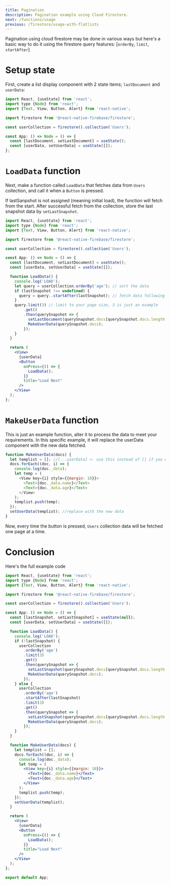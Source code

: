 ```yaml
---
title: Pagination
description: Pagination example using Cloud Firestore.
next: /functions/usage
previous: /firestore/usage-with-flatlists
---
```


Pagination using cloud firestore may be done in various ways but here's a basic way to do it using the firestore query features:
[`orderBy`, `limit`, `startAfter`]

# Setup state

First, create a list display component with 2 state items; `lastDocument` and `userData`:

```jsx
import React, {useState} from 'react';
import type {Node} from 'react';
import {Text, View, Button, Alert} from 'react-native';

import firestore from '@react-native-firebase/firestore';

const userCollection = firestore().collection('Users');

const App: () => Node = () => {
  const [lastDocument, setLastDocument] = useState();
  const [userData, setUserData] = useState([]);
};
```

# `LoadData` function

Next, make a function called `LoadData` that fetches data from `Users` collection, and call it when a `Button` is pressed.

If lastSanpshot is not assigned (meaning initial load), the function will fetch from the start.
After successful fetch from the collection, store the last snapshot data by `setLastSnapshot`.

```jsx
import React, {useState} from 'react';
import type {Node} from 'react';
import {Text, View, Button, Alert} from 'react-native';

import firestore from '@react-native-firebase/firestore';

const userCollection = firestore().collection('Users');

const App: () => Node = () => {
  const [lastDocument, setLastDocument] = useState();
  const [userData, setUserData] = useState([]);

  function LoadData() {
    console.log('LOAD');
    let query = userCollection.orderBy('age'); // sort the data
    if (lastSnapshot !== undefined) {
      query = query..startAfter(lastSnapshot); // fetch data following the last document accessed
    }
    query.limit(3) // limit to your page size, 3 is just an example
        .get()
        .then(querySnapshot => {
          setLastDocument(querySnapshot.docs[querySnapshot.docs.length - 1]);
          MakeUserData(querySnapshot.docs);
        });
    }
  }

  return (
    <View>
      {userData}
      <Button
        onPress={() => {
          LoadData();
        }}
        title="Load Next"
      />
    </View>
  );
};
```

# `MakeUserData` function

This is just an example function, alter it to process the data to meet your requirements.
In this specific example, it will replace the userData component with the new data fetched.

```js
function MakeUserData(docs) {
  let templist = []; //[...userData] <- use this instead of [] if you want to save the previous data.
  docs.forEach((doc, i) => {
    console.log(doc._data);
    let temp = (
      <View key={i} style={{margin: 10}}>
        <Text>{doc._data.name}</Text>
        <Text>{doc._data.age}</Text>
      </View>
    );
    templist.push(temp);
  });
  setUserData(templist); //replace with the new data
}
```

Now, every time the button is pressed, `Users` collection data will be fetched one page at a time.

# Conclusion

Here's the full example code

```jsx
import React, {useState} from 'react';
import type {Node} from 'react';
import {Text, View, Button, Alert} from 'react-native';

import firestore from '@react-native-firebase/firestore';

const userCollection = firestore().collection('Users');

const App: () => Node = () => {
  const [lastSnapshot, setLastSnapshot] = useState(null);
  const [userData, setUserData] = useState([]);

  function LoadData() {
    console.log('LOAD');
    if (!lastSnapshot) {
      userCollection
        .orderBy('age')
        .limit(3)
        .get()
        .then(querySnapshot => {
          setLastSnapshot(querySnapshot.docs[querySnapshot.docs.length - 1]);
          MakeUserData(querySnapshot.docs);
        });
    } else {
      userCollection
        .orderBy('age')
        .startAfter(lastSnapshot)
        .limit(3)
        .get()
        .then(querySnapshot => {
          setLastSnapshot(querySnapshot.docs[querySnapshot.docs.length - 1]);
          MakeUserData(querySnapshot.docs);
        });
    }
  }

  function MakeUserData(docs) {
    let templist = [];
    docs.forEach((doc, i) => {
      console.log(doc._data);
      let temp = (
        <View key={i} style={{margin: 10}}>
          <Text>{doc._data.name}</Text>
          <Text>{doc._data.age}</Text>
        </View>
      );
      templist.push(temp);
    });
    setUserData(templist);
  }

  return (
    <View>
      {userData}
      <Button
        onPress={() => {
          LoadData();
        }}
        title="Load Next"
      />
    </View>
  );
};

export default App;
```
